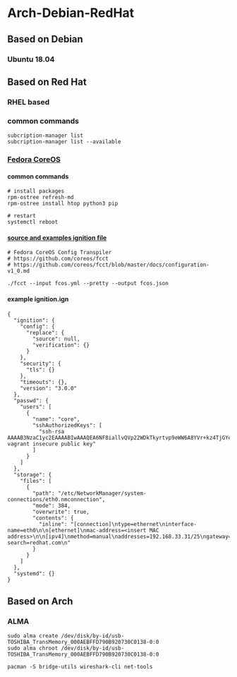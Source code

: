 # Arch-Debian-RedHat

## Based on Debian

### Ubuntu 18.04

## Based on Red Hat

### RHEL based

### common commands

```text
subcription-manager list
subcription-manager list --available

```

### [Fedora CoreOS](https://docs.fedoraproject.org/en-US/fedora-coreos/faq/) <a id="_what_are_the_communication_channels_around_fedora_coreos"></a>

#### common commands

```text
# install packages
rpm-ostree refresh-md 
rpm-ostree install htop python3 pip

# restart
systemctl reboot

```

#### [source and examples ignition file](https://github.com/coreos/fcct/blob/master/docs/configuration-v1_0.md)

```text
# Fedora CoreOS Config Transpiler 
# https://github.com/coreos/fcct
# https://github.com/coreos/fcct/blob/master/docs/configuration-v1_0.md

./fcct --input fcos.yml --pretty --output fcos.json
```

#### example ignition.ign

```text
{
  "ignition": {
    "config": {
      "replace": {
        "source": null,
        "verification": {}
      }
    },
    "security": {
      "tls": {}
    },
    "timeouts": {},
    "version": "3.0.0"
  },
  "passwd": {
    "users": [
      {
        "name": "core",
        "sshAuthorizedKeys": [
          "ssh-rsa AAAAB3NzaC1yc2EAAAABIwAAAQEA6NF8iallvQVp22WDkTkyrtvp9eWW6A8YVr+kz4TjGYe7gHzIw+niNltGEFHzD8+v1I2YJ6oXevct1YeS0o9HZyN1Q9qgCgzUFtdOKLv6IedplqoPkcmF0aYet2PkEDo3MlTBckFXPITAMzF8dJSIFo9D8HfdOV0IAdx4O7PtixWKn5y2hMNG0zQPyUecp4pzC6kivAIhyfHilFR61RGL+GPXQ2MWZWFYbAGjyiYJnAmCP3NOTd0jMZEnDkbUvxhMmBYSdETk1rRgm+R4LOzFUGaHqHDLKLX+FIPKcF96hrucXzcWyLbIbEgE98OHlnVYCzRdK8jlqm8tehUc9c9WhQ== vagrant insecure public key"
        ]
      }
    ]
  },
  "storage": {
    "files": [
      {
        "path": "/etc/NetworkManager/system-connections/eth0.nmconnection",
        "mode": 384,
        "overwrite": true,
        "contents": {
          "inline": "[connection]\ntype=ethernet\ninterface-name=eth0\n\n[ethernet]\nmac-address=<insert MAC address>\n\n[ipv4]\nmethod=manual\naddresses=192.168.33.31/25\ngateway=192.168.33.1\ndns=192.168.33.1;1.1.1.1;8.8.8.8\ndns-search=redhat.com\n"
        }
      }
    ]    
  },
  "systemd": {}
}
```

## Based on Arch

### ALMA

```text
sudo alma create /dev/disk/by-id/usb-TOSHIBA_TransMemory_000AEBFFD790B920730C0138-0:0
sudo alma chroot /dev/disk/by-id/usb-TOSHIBA_TransMemory_000AEBFFD790B920730C0138-0:0

pacman -S bridge-utils wireshark-cli net-tools

```

